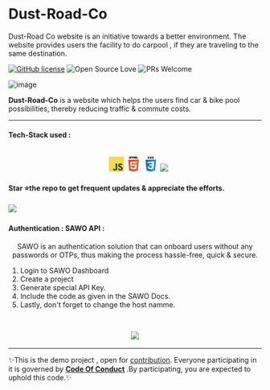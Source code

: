 # Dust-Road-Co
Dust-Road Co website is an initiative towards a better environment. The website provides users the facility to do carpool , if they are traveling to the same destination.

[![GitHub license](https://img.shields.io/badge/license-MIT-blue.svg)](LICENSE) ![Open Source Love](https://badges.frapsoft.com/os/v2/open-source.svg?v=103)  ![PRs Welcome](https://img.shields.io/badge/PRs-welcome-green.svg)

![image](https://user-images.githubusercontent.com/75671152/135615258-74a0b720-5aad-460c-aad9-74cbbee0bc99.png)



**Dust-Road-Co** is a website which helps the users find car & bike pool possibilities, thereby reducing traffic & commute costs.

<hr>

#### Tech-Stack used :

  <p align ="center"><code>
  <img height="30" src="https://raw.githubusercontent.com/github/explore/80688e429a7d4ef2fca1e82350fe8e3517d3494d/topics/javascript/javascript.png"></code>
 <code><img height="30" src="https://raw.githubusercontent.com/github/explore/80688e429a7d4ef2fca1e82350fe8e3517d3494d/topics/html/html.png"></code>
  <code><img height="30" src="https://raw.githubusercontent.com/github/explore/80688e429a7d4ef2fca1e82350fe8e3517d3494d/topics/css/css.png"></code> 
  <code><img height="30" src="https://miro.medium.com/max/1200/1*EkhSO88KFZ1rzQ0IEDuzgA.jpeg"></code>
  </p> 

<h4> Star ⭐️the repo to get frequent updates & appreciate the efforts.</h4>
<img src="https://user-images.githubusercontent.com/75671152/132321870-a1f14163-fece-46cb-b109-12f598a773c5.png" />

#### Authentication : SAWO API :
<p align="center">SAWO is an authentication solution that can onboard users without any passwords or OTPs, thus making the process hassle-free, quick & secure. </p>

1. Login to SAWO Dashboard
2. Create a project
3. Generate special API Key.
4. Include the code as given in the SAWO Docs.
5. Lastly, don't forget to change the host namme.
<br>

<p align="center"><img width=35% src="https://media.giphy.com/media/TdfyKrN7HGTIY/giphy.gif"></p>
<hr>

 ✨This is the demo project , open for [contribution](https://www.dataschool.io/how-to-contribute-on-github/). Everyone participating in it is governed by **[Code Of Conduct](https://github.com/2024-SANDHYA/Dust-Road-Co/blob/ca7ac5ece51142c8f82224c4544a2d5903a8d3cc/Code%20Of%20Conduct.md)** .By participating, you are expected to uphold this code.✨

